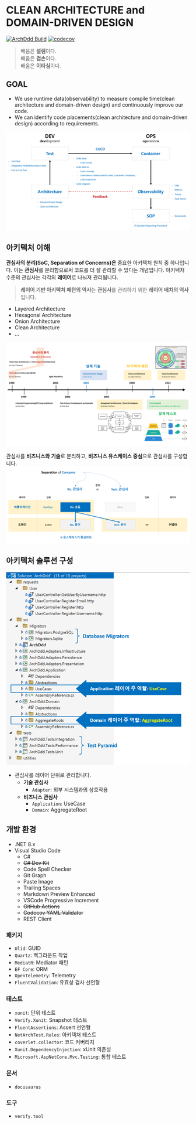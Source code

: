 # CLEAN ARCHITECTURE and DOMAIN-DRIVEN DESIGN

[![ArchDdd Build](https://github.com/hhko/ArchDdd/actions/workflows/build.yml/badge.svg)](https://github.com/hhko/ArchDdd/actions/workflows/build.yml)
[![codecov](https://codecov.io/gh/hhko/ArchDdd/graph/badge.svg?token=VK8HUZTA7K)](https://codecov.io/gh/hhko/ArchDdd)

> 배움은 **설렘**이다.  
> 배움은 **겸손**이다.  
> 배움은 **이타심**이다.

## GOAL
- We use runtime data(observability) to measure compile time(clean architecture and domain-driven design) and continuously improve our code.
- We can identify code placements(clean architecture and domain-driven design) according to requirements.

![](./.images/Goal.png)

## 아키텍처 이해
**관심사의 분리(SoC, Separation of Concerns)은** 중요한 아키텍처 원칙 중 하나입니다. 이는 **관심사**를 분리함으로써 코드를 더 잘 관리할 수 있다는 개념입니다. 아키텍처 수준의 관심사는 각각의 **레이어**로 나눠져 관리됩니다.
> **레이어 기반 아키텍처 패턴의 역사**는 **관심사**를 관리하기 위한 **레이어 배치의 역사**입니다.

- Layered Architecture
- Hexagonal Architecture
- Onion Architecture
- Clean Architecture
- ...

![ArchitecturePatternHistory](./docs//docs/01-architecture/01-overview/img/ArchitecturePatternHistory.png)

관심사를 **비즈니스와 기술**로 분리하고, **비즈니스 유스케이스 중심**으로 관심사를 구성합니다.
![](./docs//docs/01-architecture/01-overview/img/soc.png)

## 아키텍처 솔루션 구성
![](./docs/docs/01-architecture/02-rules/img/SolutionExplorer.png)

- 관심사를 레이어 단위로 관리합니다.
  - **기술 관심사**
    - `Adapter`: 외부 시스템과의 상호작용
  - **비즈니스 관심사**
    - `Application`: UseCase
    - `Domain`: AggregateRoot

## 개발 환경
- .NET 8.x
- Visual Studio Code
  - C#
  - ~~C# Dev Kit~~
  - Code Spell Checker
  - Git Graph
  - Paste Image
  - Trailing Spaces
  - Markdown Preview Enhanced
  - VSCode Progressive Increment
  - ~~GitHub Actions~~
  - ~~Codecov YAML Validator~~
  - REST Client

### 패키지
- `Ulid`: GUID
- `Quartz`: 백그라운드 작업
- `MediatR`: Mediator 패턴
- `EF Core`: ORM
- `OpenTelemetry`: Telemetry
- `FluentValidation`: 유효성 검사 선언형

### 테스트
- `xunit`: 단위 테스트
- `Verify.Xunit`: Snapshot 테스트
- `FluentAssertions`: Assert 선언형
- `NetArchTest.Rules`: 아키텍처 테스트
- `coverlet.collector`: 코드 커버리지
- `Xunit.DependencyInjection`: xUnit 의존성
- `Microsoft.AspNetCore.Mvc.Testing`: 통합 테스트

### 문서
- `docusaurus`

### 도구
- `verify.tool`
